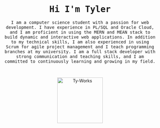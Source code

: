 <h1 align="center">
    <samp> Hi I'm Tyler </samp>
</h1>
<p align="center">
    <samp>
        I am a computer science student with a passion for web development. I have experience in PL/SQL and Oracle Cloud, and I am proficient in using the MERN and MEAN stack to build dynamic and interactive web applications. In addition to my technical skills, I am also experienced in using Scrum for agile project management and I teach programming branches at my university. I am a full stack developer with strong communication and teaching skills, and I am committed to continuously learning and growing in my field.
    </samp>
 </p>
&nbsp;
<p align="center">
    <a href="https://vader-7.github.io/Ty-Works/" target="_blank">
        <img src="https://raw.githubusercontent.com/Vader-7/Vader-7/main/50%25c1f17925d0434b6e86ad5d4a8c13f1f2.png" alt="Ty-Works" width="150px" height="150px">
    </a>
</p>

<!---
Vader-7/Vader-7 is a ✨ special ✨ repository because its `README.md` (this file) appears on your GitHub profile.
You can click the Preview link to take a look at your changes.
--->
